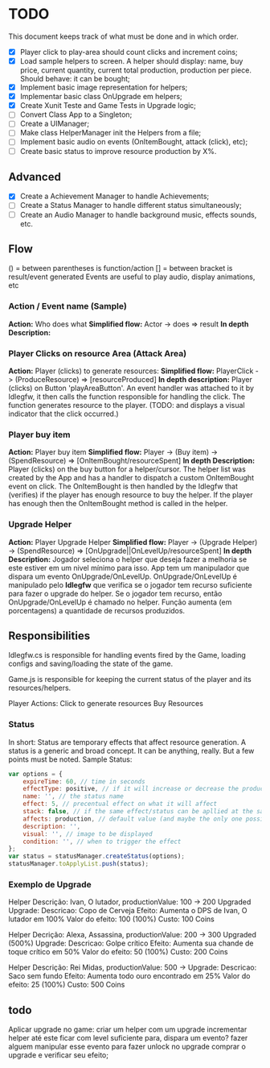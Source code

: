 # TODO

This document keeps track of what must be done and in which order.

- [x] Player click to play-area should count clicks and increment coins;
- [x] Load sample helpers to screen. A helper should display: name, buy price, current quantity, current total production, production per piece. Should behave: it can be bought;
- [x] Implement basic image representation for helpers;
- [x] Implementar basic class OnUpgrade em helpers;
- [x] Create Xunit Teste and Game Tests in Upgrade logic;
- [ ] Convert Class App to a Singleton;
- [ ] Create a UIManager;
- [ ] Make class HelperManager init the Helpers from a file;
- [ ] Implement basic audio on events (OnItemBought, attack (click), etc);
- [ ] Create basic status to improve resource production by X%.

## Advanced 

- [x] Create a Achievement Manager to handle Achievements;
- [ ] Create a Status Manager to handle different status simultaneously;
- [ ] Create an Audio Manager to handle background music, effects sounds, etc.

## Flow

() = between parentheses is function/action
[] = between bracket is result/event generated
Events are useful to play audio, display animations, etc

### Action / Event name (Sample)

**Action:** Who does what
**Simplified flow:** Actor -> does => result
**In depth Description:**

### Player Clicks on resource Area (Attack Area)

**Action:** Player (clicks) to generate resources:
**Simplified flow:** PlayerClick -> (ProduceResource) => [resourceProduced]
**In depth description:** Player (clicks) on Button 'playAreaButton'. An event handler was attached to it by Idlegfw, it then calls the function responsible for handling the click. The function generates resource to the player. (TODO: and displays a visual indicator that the click occurred.)

### Player buy item

**Action:** Player buy item
**Simplified flow:** Player -> (Buy item) -> (SpendResource) => [OnItemBought/resourceSpent]
**In depth Description:** Player (clicks) on the buy button for a helper/cursor. The helper list was created by the App and has a handler to dispatch a custom OnItemBought event on click.
The OnItemBought is then handled by the Idlegfw that (verifies) if the player has enough resource to buy the helper. If the player has enough then the OnItemBought method is called in the helper.

### Upgrade Helper

**Action:** Player Upgrade Helper
**Simplified flow:** Player -> (Upgrade Helper) -> (SpendResource) => [OnUpgrade||OnLevelUp/resourceSpent]
**In depth Description:**  Jogador seleciona o helper que deseja fazer a melhoria se este estiver em um nivel mínimo para isso. 
App tem um manipulador que dispara um evento OnUpgrade/OnLevelUp. OnUpgrade/OnLevelUp é manipulado pelo **Idlegfw** que verifica se o jogador tem recurso suficiente para fazer o upgrade do helper. 
Se o jogador tem recurso, então OnUpgrade/OnLevelUp é chamado no helper. Função aumenta (em porcentagens) a quantidade de recursos produzidos.

## Responsibilities 

Idlegfw.cs is responsible for handling events fired by the Game, loading configs and saving/loading the state of the game.

Game.js is responsible for keeping the current status of the player and its resources/helpers.

Player Actions:
Click to generate resources
Buy Resources

###  Status

In short: Status are temporary effects that affect resource generation. A status is a generic and broad concept. It can be anything, really. But a few points must be noted.
Sample Status:
```js
var options = {
    expireTime: 60, // time in seconds
    effectType: positive, // if it will increase or decrease the production
    name: '', // the status name
    effect: 5, // precentual effect on what it will affect
    stack: false, // if the same effect/status can be apllied at the same time.
    affects: production, // default value (and maybe the only one possible)
    description: '',
    visual: '', // image to be displayed
    condition: '', // when to trigger the effect
};
var status = statusManager.createStatus(options);
statusManager.toApplyList.push(status);
```

### Exemplo de Upgrade

Helper Descrição: Ivan, O lutador, productionValue: 100 -> 200 Upgraded
Upgrade: 
    Descricao: Copo de Cerveja 
    Efeito: Aumenta o DPS de Ivan, O lutador em 100%
    Valor do efeito: 100 (100%)
    Custo: 100 Coins

Helper Decrição: Alexa, Assassina, productionValue: 200 -> 300 Upgraded (500%)
Upgrade:
    Descricao: Golpe crítico 
    Efeito: Aumenta sua chande de toque crítico em 50%
    Valor do efeito: 50 (100%)
    Custo: 200 Coins

Helper Descrição: Rei Midas, productionValue: 500 -> 
Upgrade:
    Descricao: Saco sem fundo 
    Efeito: Aumenta todo ouro encontrado em 25%
    Valor do efeito: 25 (100%)
    Custo: 500 Coins

## todo
Aplicar upgrade no game:
criar um helper com um upgrade
incrementar helper até este ficar com level suficiente para, dispara um evento?
fazer alguem manipular esse evento para fazer unlock no upgrade
comprar o upgrade e verificar seu efeito;